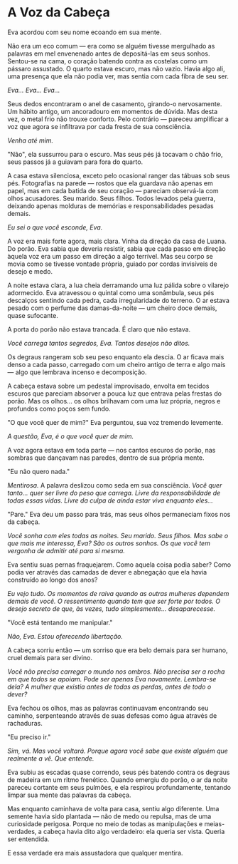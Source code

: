 # A Voz da Cabeça

Eva acordou com seu nome ecoando em sua mente.

Não era um eco comum — era como se alguém tivesse mergulhado as palavras em mel envenenado antes de depositá-las em seus sonhos. Sentou-se na cama, o coração batendo contra as costelas como um pássaro assustado. O quarto estava escuro, mas não vazio. Havia algo ali, uma presença que ela não podia ver, mas sentia com cada fibra de seu ser.

*Eva... Eva... Eva...*

Seus dedos encontraram o anel de casamento, girando-o nervosamente. Um hábito antigo, um ancoradouro em momentos de dúvida. Mas desta vez, o metal frio não trouxe conforto. Pelo contrário — pareceu amplificar a voz que agora se infiltrava por cada fresta de sua consciência.

*Venha até mim.*

"Não", ela sussurrou para o escuro. Mas seus pés já tocavam o chão frio, seus passos já a guiavam para fora do quarto.

A casa estava silenciosa, exceto pelo ocasional ranger das tábuas sob seus pés. Fotografias na parede — rostos que ela guardava não apenas em papel, mas em cada batida de seu coração — pareciam observá-la com olhos acusadores. Seu marido. Seus filhos. Todos levados pela guerra, deixando apenas molduras de memórias e responsabilidades pesadas demais.

*Eu sei o que você esconde, Eva.*

A voz era mais forte agora, mais clara. Vinha da direção da casa de Luana. Do porão. Eva sabia que deveria resistir, sabia que cada passo em direção àquela voz era um passo em direção a algo terrível. Mas seu corpo se movia como se tivesse vontade própria, guiado por cordas invisíveis de desejo e medo.

A noite estava clara, a lua cheia derramando uma luz pálida sobre o vilarejo adormecido. Eva atravessou o quintal como uma sonâmbula, seus pés descalços sentindo cada pedra, cada irregularidade do terreno. O ar estava pesado com o perfume das damas-da-noite — um cheiro doce demais, quase sufocante.

A porta do porão não estava trancada. É claro que não estava.

*Você carrega tantos segredos, Eva. Tantos desejos não ditos.*

Os degraus rangeram sob seu peso enquanto ela descia. O ar ficava mais denso a cada passo, carregado com um cheiro antigo de terra e algo mais — algo que lembrava incenso e decomposição.

A cabeça estava sobre um pedestal improvisado, envolta em tecidos escuros que pareciam absorver a pouca luz que entrava pelas frestas do porão. Mas os olhos... os olhos brilhavam com uma luz própria, negros e profundos como poços sem fundo.

"O que você quer de mim?" Eva perguntou, sua voz tremendo levemente.

*A questão, Eva, é o que você quer de mim.*

A voz agora estava em toda parte — nos cantos escuros do porão, nas sombras que dançavam nas paredes, dentro de sua própria mente.

"Eu não quero nada."

*Mentirosa.* A palavra deslizou como seda em sua consciência. *Você quer tanto... quer ser livre do peso que carrega. Livre da responsabilidade de todas essas vidas. Livre da culpa de ainda estar viva enquanto eles...*

"Pare." Eva deu um passo para trás, mas seus olhos permaneciam fixos nos da cabeça.

*Você sonha com eles todas as noites. Seu marido. Seus filhos. Mas sabe o que mais me interessa, Eva? São os outros sonhos. Os que você tem vergonha de admitir até para si mesma.*

Eva sentiu suas pernas fraquejarem. Como aquela coisa podia saber? Como podia ver através das camadas de dever e abnegação que ela havia construído ao longo dos anos?

*Eu vejo tudo. Os momentos de raiva quando as outras mulheres dependem demais de você. O ressentimento quando tem que ser forte por todos. O desejo secreto de que, às vezes, tudo simplesmente... desaparecesse.*

"Você está tentando me manipular."

*Não, Eva. Estou oferecendo libertação.*

A cabeça sorriu então — um sorriso que era belo demais para ser humano, cruel demais para ser divino.

*Você não precisa carregar o mundo nos ombros. Não precisa ser a rocha em que todos se apoiam. Pode ser apenas Eva novamente. Lembra-se dela? A mulher que existia antes de todas as perdas, antes de todo o dever?*

Eva fechou os olhos, mas as palavras continuavam encontrando seu caminho, serpenteando através de suas defesas como água através de rachaduras.

"Eu preciso ir."

*Sim, vá. Mas você voltará. Porque agora você sabe que existe alguém que realmente a vê. Que entende.*

Eva subiu as escadas quase correndo, seus pés batendo contra os degraus de madeira em um ritmo frenético. Quando emergiu do porão, o ar da noite pareceu cortante em seus pulmões, e ela respirou profundamente, tentando limpar sua mente das palavras da cabeça.

Mas enquanto caminhava de volta para casa, sentiu algo diferente. Uma semente havia sido plantada — não de medo ou repulsa, mas de uma curiosidade perigosa. Porque no meio de todas as manipulações e meias-verdades, a cabeça havia dito algo verdadeiro: ela queria ser vista. Queria ser entendida.

E essa verdade era mais assustadora que qualquer mentira.
